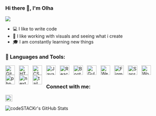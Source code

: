 ### Hi there 👋, I'm Olha

![](https://komarev.com/ghpvc/?username=olhapanchyshyna)

- 💻 I like to write code
- 🌷 I like working with visuals and seeing what i create
- 🎓 I am constantly learning new things


### 🧰 Languages and Tools:

<img align="left" alt="Git" width="30px" style="padding-right:10px;" src="https://cdn.jsdelivr.net/gh/devicons/devicon/icons/git/git-original.svg" />
<img align="left" alt="HTML" width="30px" style="padding-right:10px;" src="https://cdn.jsdelivr.net/gh/devicons/devicon/icons/html5/html5-plain.svg" />
<img align="left" alt="CSS" width="30px" style="padding-right:10px;" src="https://cdn.jsdelivr.net/gh/devicons/devicon/icons/css3/css3-plain.svg" />
<img align="left" alt="JavaScript" width="30px" style="padding-right:10px;" src="https://cdn.jsdelivr.net/gh/devicons/devicon/icons/javascript/javascript-plain.svg" />
<img  align="left" alt="React" width="30px" style="padding-right:10px;"  src="https://cdn.jsdelivr.net/gh/devicons/devicon/icons/react/react-original.svg" />       
<img align="left" alt="Bootstrap" width="30px" style="padding-right:10px;"src="https://cdn.jsdelivr.net/gh/devicons/devicon/icons/bootstrap/bootstrap-original.svg" />
<img align="left" alt="Gulp" width="30px" style="padding-right:10px;" src="https://cdn.jsdelivr.net/gh/devicons/devicon/icons/gulp/gulp-plain.svg" />
<img align="left" alt="Webpack" width="30px" style="padding-right:10px;" src="https://cdn.jsdelivr.net/gh/devicons/devicon/icons/webpack/webpack-plain.svg" />
<img align="left" alt="Figma" width="30px" style="padding-right:10px;"src="https://cdn.jsdelivr.net/gh/devicons/devicon/icons/figma/figma-original.svg" />
<img align="left" alt="Sass" width="30px" style="padding-right:10px;" src="https://cdn.jsdelivr.net/gh/devicons/devicon/icons/sass/sass-original.svg" />
<img align="left" alt="Wordpress" width="30px" style="padding-right:10px;"  src="https://cdn.jsdelivr.net/gh/devicons/devicon/icons/wordpress/wordpress-plain.svg" />
<img  align="left" alt="php" width="30px" style="padding-right:10px;"  src="https://cdn.jsdelivr.net/gh/devicons/devicon/icons/php/php-plain.svg" />   
<img  align="left" alt="next" width="30px" style="padding-right:10px;" src="https://cdn.jsdelivr.net/gh/devicons/devicon/icons/nextjs/nextjs-original.svg" />   
<img  align="left" alt="tailwind" width="30px" style="padding-right:10px;"  src="https://cdn.jsdelivr.net/gh/devicons/devicon/icons/php/php-plain.svg" />   
<br />
<br />

### Connect with me:

[<img align="left" alt="PanchyshynaOlha | LinkedIn" width="22px" src="https://cdn.jsdelivr.net/gh/devicons/devicon/icons/linkedin/linkedin-original.svg" />][linkedin]

                  
<br />
<br />

<img align="left" alt="codeSTACKr's GitHub Stats" src="https://github-readme-stats.vercel.app/api/top-langs/?username=olhapanchyshyna&langs_count=8&layout=compact" />
 

[linkedin]: https://www.linkedin.com/in/olha-panchyshyna-44a509235
[instagram]: https://www.instagram.com/olya.panchyshyna/?next=%2F
